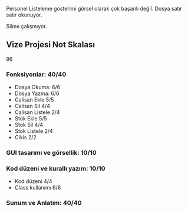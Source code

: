 Personel Listeleme gosterimi görsel olarak çok başarılı değil. Dosya satır satır okunuyor.

Silme çalışmıyor.

## Vize Projesi Not Skalası

96

### Fonksiyonlar: 40/40
- Dosya Okuma:      6/6
- Dosya Yazma:      6/6
- Calisan Ekle      5/5
- Calisan Sil       4/4
- Calisan Listele   2/4
- Stok Ekle         5/5
- Stok Sil          4/4
- Stok Listele      2/4
- Cikis             2/2
### GUI tasarımı ve görsellik: 10/10
### Kod düzeni ve kurallı yazım: 10/10
- Kod düzeni        4/4
- Class kullanımı   6/6
### Sunum ve Anlatım: 40/40
